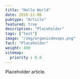 ```yaml
---
title: "Hello World"
date: 2016-11-08
pubtype: "Article"
featured: true
description: "Placeholder"
tags: ["test"]
image: "/img/organicdevops.png"
fact: "Placeholder"
weight: 400
sitemap:
  priority : 0.8
---
```



Placeholder article.
